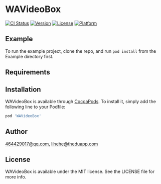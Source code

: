# WAVideoBox

[![CI Status](https://img.shields.io/travis/464429017@qq.com/WAVideoBox.svg?style=flat)](https://travis-ci.org/464429017@qq.com/WAVideoBox)
[![Version](https://img.shields.io/cocoapods/v/WAVideoBox.svg?style=flat)](https://cocoapods.org/pods/WAVideoBox)
[![License](https://img.shields.io/cocoapods/l/WAVideoBox.svg?style=flat)](https://cocoapods.org/pods/WAVideoBox)
[![Platform](https://img.shields.io/cocoapods/p/WAVideoBox.svg?style=flat)](https://cocoapods.org/pods/WAVideoBox)

## Example

To run the example project, clone the repo, and run `pod install` from the Example directory first.

## Requirements

## Installation

WAVideoBox is available through [CocoaPods](https://cocoapods.org). To install
it, simply add the following line to your Podfile:

```ruby
pod 'WAVideoBox'
```

## Author

464429017@qq.com, lihehe@theduapp.com

## License

WAVideoBox is available under the MIT license. See the LICENSE file for more info.
